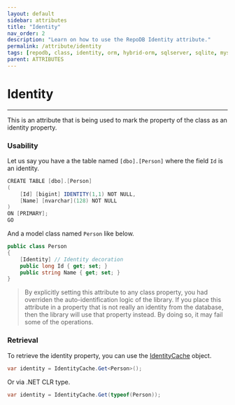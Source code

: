 ```yaml
---
layout: default
sidebar: attributes
title: "Identity"
nav_order: 2
description: "Learn on how to use the RepoDB Identity attribute."
permalink: /attribute/identity
tags: [repodb, class, identity, orm, hybrid-orm, sqlserver, sqlite, mysql, postgresql]
parent: ATTRIBUTES
---
```


# Identity

---

This is an attribute that is being used to mark the property of the class as an identity property.

### Usability

Let us say you have a the table named `[dbo].[Person]` where the field `Id` is an identity.

```csharp
CREATE TABLE [dbo].[Person]
(
    [Id] [bigint] IDENTITY(1,1) NOT NULL,
    [Name] [nvarchar](128) NOT NULL
)
ON [PRIMARY];
GO
```

And a model class named `Person` like below.

```csharp
public class Person
{
    [Identity] // Identity decoration
    public long Id { get; set; }
    public string Name { get; set; }
}
```

> By explicitly setting this attribute to any class property, you had overriden the auto-identification logic of the library. If you place this attribute in a property that is not really an identity from the database, then the library will use that property instead. By doing so, it may fail some of the operations.

### Retrieval

To retrieve the identity property, you can use the [IdentityCache](/cacher/identitycache) object.

```csharp
var identity = IdentityCache.Get<Person>();
```

Or via .NET CLR type.

```csharp
var identity = IdentityCache.Get(typeof(Person));
```





